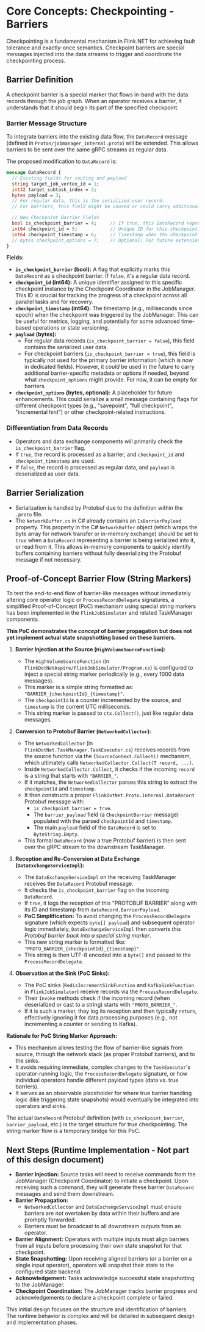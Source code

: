 # Core Concepts: Checkpointing - Barriers

Checkpointing is a fundamental mechanism in Flink.NET for achieving fault tolerance and exactly-once semantics. Checkpoint barriers are special messages injected into the data streams to trigger and coordinate the checkpointing process.

## Barrier Definition

A checkpoint barrier is a special marker that flows in-band with the data records through the job graph. When an operator receives a barrier, it understands that it should begin its part of the specified checkpoint.

### Barrier Message Structure

To integrate barriers into the existing data flow, the `DataRecord` message (defined in `Protos/jobmanager_internal.proto`) will be extended. This allows barriers to be sent over the same gRPC streams as regular data.

The proposed modification to `DataRecord` is:

```protobuf
message DataRecord {
  // Existing fields for routing and payload
  string target_job_vertex_id = 1;
  int32 target_subtask_index = 2;
  bytes payload = 3;
  // For regular data, this is the serialized user record.
  // For barriers, this field might be unused or could carry additional barrier-specific metadata if checkpoint_id and timestamp are not sufficient.

  // New Checkpoint Barrier Fields
  bool is_checkpoint_barrier = 4;     // If true, this DataRecord represents a checkpoint barrier.
  int64 checkpoint_id = 5;            // Unique ID for this checkpoint. Valid if is_checkpoint_barrier is true.
  int64 checkpoint_timestamp = 6;     // Timestamp when the checkpoint was initiated. Valid if is_checkpoint_barrier is true.
  // bytes checkpoint_options = 7;    // Optional: For future extensions like type of checkpoint (e.g., full, incremental) or other flags.
}
```

**Fields:**

*   **`is_checkpoint_barrier` (bool):** A flag that explicitly marks this `DataRecord` as a checkpoint barrier. If `false`, it's a regular data record.
*   **`checkpoint_id` (int64):** A unique identifier assigned to this specific checkpoint instance by the Checkpoint Coordinator in the JobManager. This ID is crucial for tracking the progress of a checkpoint across all parallel tasks and for recovery.
*   **`checkpoint_timestamp` (int64):** The timestamp (e.g., milliseconds since epoch) when the checkpoint was triggered by the JobManager. This can be useful for metrics, logging, and potentially for some advanced time-based operations or state versioning.
*   **`payload` (bytes):**
    *   For regular data records (`is_checkpoint_barrier = false`), this field contains the serialized user data.
    *   For checkpoint barriers (`is_checkpoint_barrier = true`), this field is typically not used for the primary barrier information (which is now in dedicated fields). However, it *could* be used in the future to carry additional barrier-specific metadata or options if needed, beyond what `checkpoint_options` might provide. For now, it can be empty for barriers.
*   **`checkpoint_options` (bytes, optional):** A placeholder for future enhancements. This could serialize a small message containing flags for different checkpoint types (e.g., "savepoint", "full checkpoint", "incremental hint") or other checkpoint-related instructions.

### Differentiation from Data Records

*   Operators and data exchange components will primarily check the `is_checkpoint_barrier` flag.
*   If `true`, the record is processed as a barrier, and `checkpoint_id` and `checkpoint_timestamp` are used.
*   If `false`, the record is processed as regular data, and `payload` is deserialized as user data.

## Barrier Serialization

*   Serialization is handled by Protobuf due to the definition within the `.proto` file.
*   The `NetworkBuffer.cs` in C# already contains an `IsBarrierPayload` property. This property in the C# `NetworkBuffer` object (which wraps the byte array for network transfer or in-memory exchange) should be set to `true` when a `DataRecord` representing a barrier is being serialized into it, or read from it. This allows in-memory components to quickly identify buffers containing barriers without fully deserializing the Protobuf message if not necessary.

## Proof-of-Concept Barrier Flow (String Markers)

To test the end-to-end flow of barrier-like messages without immediately altering core operator logic or `ProcessRecordDelegate` signatures, a simplified Proof-of-Concept (PoC) mechanism using special string markers has been implemented in the `FlinkJobSimulator` and related TaskManager components.

**This PoC demonstrates the *concept* of barrier propagation but does not yet implement actual state snapshotting based on these barriers.**

1.  **Barrier Injection at the Source (`HighVolumeSourceFunction`):**
    *   The `HighVolumeSourceFunction` (in `FlinkDotNetAspire/FlinkJobSimulator/Program.cs`) is configured to inject a special string marker periodically (e.g., every 1000 data messages).
    *   This marker is a simple string formatted as: `"BARRIER_{checkpointId}_{timestamp}"`.
    *   The `checkpointId` is a counter incremented by the source, and `timestamp` is the current UTC milliseconds.
    *   This string marker is passed to `ctx.Collect()`, just like regular data messages.

2.  **Conversion to Protobuf Barrier (`NetworkedCollector`):**
    *   The `NetworkedCollector` (in `FlinkDotNet.TaskManager.TaskExecutor.cs`) receives records from the source function via the `ISourceContext.Collect()` mechanism, which ultimately calls `NetworkedCollector.Collect(T record, ...)`.
    *   Inside `NetworkedCollector.Collect`, it checks if the incoming `record` is a string that starts with `"BARRIER_"`.
    *   If it matches, the `NetworkedCollector` parses this string to extract the `checkpointId` and `timestamp`.
    *   It then constructs a proper `FlinkDotNet.Proto.Internal.DataRecord` Protobuf message with:
        *   `is_checkpoint_barrier = true`.
        *   The `barrier_payload` field (a `CheckpointBarrier` message) populated with the parsed `checkpointId` and `timestamp`.
        *   The main `payload` field of the `DataRecord` is set to `ByteString.Empty`.
    *   This formal `DataRecord` (now a true Protobuf barrier) is then sent over the gRPC stream to the downstream TaskManager.

3.  **Reception and Re-Conversion at Data Exchange (`DataExchangeServiceImpl`):**
    *   The `DataExchangeServiceImpl` on the receiving TaskManager receives the `DataRecord` Protobuf message.
    *   It checks the `is_checkpoint_barrier` flag on the incoming `DataRecord`.
    *   If `true`, it logs the reception of this "PROTOBUF BARRIER" along with its ID and timestamp from `dataRecord.BarrierPayload`.
    *   **PoC Simplification:** To avoid changing the `ProcessRecordDelegate` signature (which expects `byte[] payload`) and subsequent operator logic immediately, `DataExchangeServiceImpl` then *converts this Protobuf barrier back into a special string marker*.
    *   This new string marker is formatted like: `"PROTO_BARRIER_{checkpointId}_{timestamp}"`.
    *   This string is then UTF-8 encoded into a `byte[]` and passed to the `ProcessRecordDelegate`.

4.  **Observation at the Sink (PoC Sinks):**
    *   The PoC sinks (`RedisIncrementSinkFunction` and `KafkaSinkFunction` in `FlinkJobSimulator`) receive records via the `ProcessRecordDelegate`.
    *   Their `Invoke` methods check if the incoming record (when deserialized or cast to a string) starts with `"PROTO_BARRIER_"`.
    *   If it is such a marker, they log its reception and then typically `return`, effectively ignoring it for data processing purposes (e.g., not incrementing a counter or sending to Kafka).

**Rationale for PoC String Marker Approach:**

*   This mechanism allows testing the flow of barrier-like signals from source, through the network stack (as proper Protobuf barriers), and to the sinks.
*   It avoids requiring immediate, complex changes to the `TaskExecutor`'s operator-running logic, the `ProcessRecordDelegate` signature, or how individual operators handle different payload types (data vs. true barriers).
*   It serves as an observable placeholder for where true barrier handling logic (like triggering state snapshots) would eventually be integrated into operators and sinks.

The actual `DataRecord` Protobuf definition (with `is_checkpoint_barrier`, `barrier_payload`, etc.) is the target structure for true checkpointing. The string marker flow is a temporary bridge for this PoC.

## Next Steps (Runtime Implementation - Not part of this design document)

*   **Barrier Injection:** Source tasks will need to receive commands from the JobManager (Checkpoint Coordinator) to initiate a checkpoint. Upon receiving such a command, they will generate these barrier `DataRecord` messages and send them downstream.
*   **Barrier Propagation:**
    *   `NetworkedCollector` and `DataExchangeServiceImpl` must ensure barriers are not overtaken by data within their buffers and are promptly forwarded.
    *   Barriers must be broadcast to all downstream outputs from an operator.
*   **Barrier Alignment:** Operators with multiple inputs must align barriers from all inputs before processing their own state snapshot for that checkpoint.
*   **State Snapshotting:** Upon receiving aligned barriers (or a barrier on a single input operator), operators will snapshot their state to the configured state backend.
*   **Acknowledgement:** Tasks acknowledge successful state snapshotting to the JobManager.
*   **Checkpoint Coordination:** The JobManager tracks barrier progress and acknowledgements to declare a checkpoint complete or failed.

This initial design focuses on the structure and identification of barriers. The runtime behavior is complex and will be detailed in subsequent design and implementation phases.
